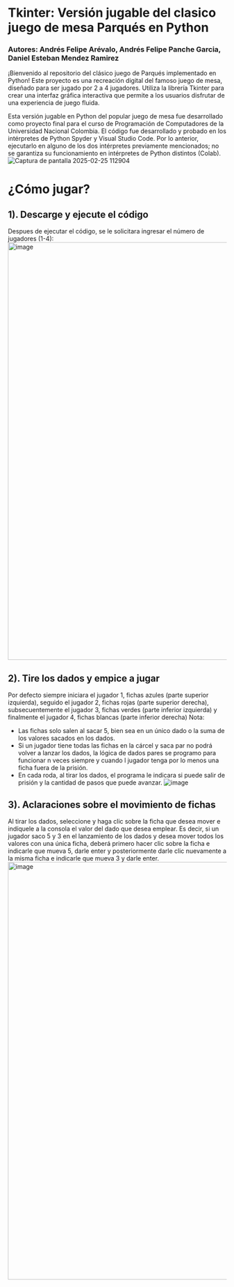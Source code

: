 # Tkinter: Versión jugable del clasico juego de mesa Parqués en Python
### Autores: Andrés Felipe Arévalo, Andrés Felipe Panche Garcia, Daniel Esteban Mendez Ramirez

¡Bienvenido al repositorio del clásico juego de Parqués implementado en Python! 
Este proyecto es una recreación digital del famoso juego de mesa, diseñado para ser jugado por 2 a 4 jugadores. 
Utiliza la librería Tkinter para crear una interfaz gráfica interactiva que permite a los usuarios disfrutar de una experiencia de juego fluida.

Esta versión jugable en Python del popular juego de mesa fue desarrollado como proyecto final para el curso de Programación de Computadores de la Universidad Nacional Colombia.
El código fue desarrollado y probado en los intérpretes de Python Spyder y Visual Studio Code. Por lo anterior, ejecutarlo en alguno de los dos intérpretes previamente mencionados; no se garantiza su funcionamiento en intérpretes de Python distintos (Colab). 
![Captura de pantalla 2025-02-25 112904](https://github.com/user-attachments/assets/03e6b76b-8d47-4a41-b95b-7e2ec2ea5cdc)

# ¿Cómo jugar?
## 1). Descarge y ejecute el código
Despues de ejecutar el código, se le solicitara ingresar el número de jugadores (1-4):
<img width="959" alt="image" src="https://github.com/user-attachments/assets/0334d33f-9346-4afe-9b8c-dad912dcd71b" />

## 2). Tire los dados y empice a jugar
Por defecto siempre iniciara el jugador 1, fichas azules (parte superior izquierda), seguido el jugador 2, fichas rojas (parte superior derecha), subsecuentemente el jugador 3, fichas verdes (parte inferior izquierda) y finalmente el jugador 4, fichas blancas (parte inferior derecha)
Nota: 
-	Las fichas solo salen al sacar 5, bien sea en un único dado o la suma de los valores sacados en los dados.
-	Si un jugador tiene todas las fichas en la cárcel y saca par no podrá volver a lanzar los dados, la lógica de dados pares se programo para funcionar n veces siempre y cuando l jugador tenga por lo menos una ficha fuera de la prisión.
-	En cada roda, al tirar los dados, el programa le indicara si puede salir de prisión y la cantidad de pasos que puede avanzar. 
![image](https://github.com/user-attachments/assets/411944e2-f848-4184-b92f-614f2ac5b977)

## 3). Aclaraciones sobre el movimiento de fichas
Al tirar los dados, seleccione y haga clic sobre la ficha que desea mover e indíquele a la consola el valor del dado que desea emplear. Es decir, si un jugador saco 5 y 3 en el lanzamiento de los dados y desea mover todos los valores con una única ficha, deberá primero hacer clic sobre la ficha e indicarle que mueva 5, darle enter y posteriormente darle clic nuevamente a la misma ficha e indicarle que mueva 3 y darle enter.
<img width="959" alt="image" src="https://github.com/user-attachments/assets/b5e687f4-7516-4292-a8b7-df32e3c4a9cf" />


